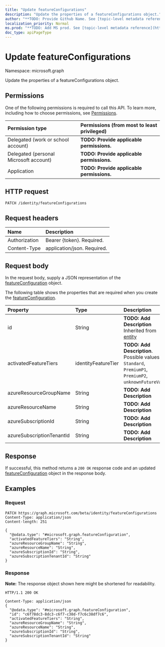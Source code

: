 ```yaml
---
title: "Update featureConfigurations"
description: "Update the properties of a featureConfigurations object."
author: "**TODO: Provide Github Name. See [topic-level metadata reference](https://msgo.azurewebsites.net/add/document/guidelines/metadata.html#topic-level-metadata)**"
localization_priority: Normal
ms.prod: "**TODO: Add MS prod. See [topic-level metadata reference](https://msgo.azurewebsites.net/add/document/guidelines/metadata.html#topic-level-metadata)**"
doc_type: apiPageType
---
```


# Update featureConfigurations
Namespace: microsoft.graph

Update the properties of a featureConfigurations object.

## Permissions
One of the following permissions is required to call this API. To learn more, including how to choose permissions, see [Permissions](/graph/permissions-reference).

|Permission type|Permissions (from most to least privileged)|
|:---|:---|
|Delegated (work or school account)|**TODO: Provide applicable permissions.**|
|Delegated (personal Microsoft account)|**TODO: Provide applicable permissions.**|
|Application|**TODO: Provide applicable permissions.**|

## HTTP request

<!-- {
  "blockType": "ignored"
}
-->
``` http
PATCH /identity/featureConfigurations
```

## Request headers
|Name|Description|
|:---|:---|
|Authorization|Bearer {token}. Required.|
|Content-Type|application/json. Required.|

## Request body
In the request body, supply a JSON representation of the [featureConfiguration](../resources/featureconfiguration.md) object.

The following table shows the properties that are required when you create the [featureConfiguration](../resources/featureconfiguration.md).

|Property|Type|Description|
|:---|:---|:---|
|id|String|**TODO: Add Description** Inherited from [entity](../resources/entity.md)|
|activatedFeatureTiers|identityFeatureTier|**TODO: Add Description**. Possible values are: `Standard`, `PremiumP1`, `PremiumP2`, `unknownFutureValue`.|
|azureResourceGroupName|String|**TODO: Add Description**|
|azureResourceName|String|**TODO: Add Description**|
|azureSubscriptionId|String|**TODO: Add Description**|
|azureSubscriptionTenantId|String|**TODO: Add Description**|



## Response

If successful, this method returns a `200 OK` response code and an updated [featureConfiguration](../resources/featureconfiguration.md) object in the response body.

## Examples

### Request
<!-- {
  "blockType": "request",
  "name": "update_featureconfigurations"
}
-->
``` http
PATCH https://graph.microsoft.com/beta/identity/featureConfigurations
Content-Type: application/json
Content-length: 251

{
  "@odata.type": "#microsoft.graph.featureConfiguration",
  "activatedFeatureTiers": "String",
  "azureResourceGroupName": "String",
  "azureResourceName": "String",
  "azureSubscriptionId": "String",
  "azureSubscriptionTenantId": "String"
}
```


### Response
**Note:** The response object shown here might be shortened for readability.
<!-- {
  "blockType": "response",
  "truncated": true
}
-->
``` http
HTTP/1.1 200 OK

Content-Type: application/json
{
  "@odata.type": "#microsoft.graph.featureConfiguration",
  "id": "c6f78dc3-8dc3-c6f7-c38d-f7c6c38df7c6",
  "activatedFeatureTiers": "String",
  "azureResourceGroupName": "String",
  "azureResourceName": "String",
  "azureSubscriptionId": "String",
  "azureSubscriptionTenantId": "String"
}
```

